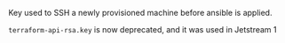 Key used to SSH a newly provisioned machine before ansible is applied.


`terraform-api-rsa.key` is now deprecated, and it was used in Jetstream 1